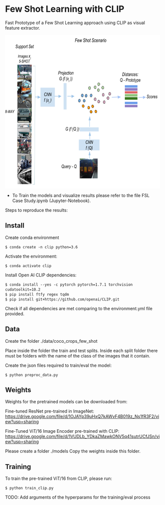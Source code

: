 # Few Shot Learning with CLIP
Fast Prototype of a Few Shot Learning approach using CLIP as visual feature extractor.

<a href="url"><img src="project_image/FSL_project.png" align="center" height="500" width="650" ></a>
<p></p>

* To Train the models and visualize results please refer to the file FSL Case Study.ipynb (Jupyter-Notebook).

Steps to reproduce the results:

## Install
Create conda environment

    $ conda create -n clip python=3.6
    
Activate the environment:

    $ conda activate clip  

Install Open AI CLIP dependencies:

    $ conda install --yes -c pytorch pytorch=1.7.1 torchvision cudatoolkit=10.2
    $ pip install ftfy regex tqdm
    $ pip install git+https://github.com/openai/CLIP.git
    

Check if all dependencies are met comparing to the environment.yml file provided.

## Data

Create the folder ./data/coco_crops_few_shot

Place inside the folder the train and test splits. Inside each split folder there must be folders with the name of the class of the images that it contain.

Create the json files required to train/eval the model:

    $ python preproc_data.py


## Weights

Weights for the pretrained models can be downloaded from:

Fine-tuned ResNet pre-trained in ImageNet:
https://drive.google.com/file/d/1OJAYp39uHxQ7kAWvF4B019z_Ns1fR3F2/view?usp=sharing

Fine-Tuned ViT/16 Image Encoder pre-trained with CLIP:
https://drive.google.com/file/d/1VUDLb_YDkaZMawkONV5q41sutrUCfJSn/view?usp=sharing

Please create a folder ./models
Copy the weights inside this folder.

## Training
To train the pre-trained ViT/16 from CLIP, please run:

    $ python train_clip.py


TODO: Add arguments of the hyperparams for the training/eval process

